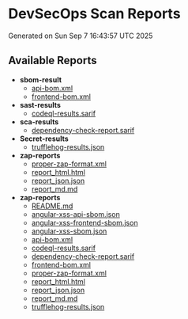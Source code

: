 # DevSecOps Scan Reports
Generated on Sun Sep  7 16:43:57 UTC 2025

## Available Reports
- **sbom-result**
  - [api-bom.xml](./api-bom.xml)
  - [frontend-bom.xml](./frontend-bom.xml)
- **sast-results**
  - [codeql-results.sarif](./codeql-results.sarif)
- **sca-results**
  - [dependency-check-report.sarif](./dependency-check-report.sarif)
- **Secret-results**
  - [trufflehog-results.json](./trufflehog-results.json)
- **zap-reports**
  - [proper-zap-format.xml](./proper-zap-format.xml)
  - [report_html.html](./report_html.html)
  - [report_json.json](./report_json.json)
  - [report_md.md](./report_md.md)
- **zap-reports**
  - [README.md](./README.md)
  - [angular-xss-api-sbom.json](./angular-xss-api-sbom.json)
  - [angular-xss-frontend-sbom.json](./angular-xss-frontend-sbom.json)
  - [angular-xss-sbom.json](./angular-xss-sbom.json)
  - [api-bom.xml](./api-bom.xml)
  - [codeql-results.sarif](./codeql-results.sarif)
  - [dependency-check-report.sarif](./dependency-check-report.sarif)
  - [frontend-bom.xml](./frontend-bom.xml)
  - [proper-zap-format.xml](./proper-zap-format.xml)
  - [report_html.html](./report_html.html)
  - [report_json.json](./report_json.json)
  - [report_md.md](./report_md.md)
  - [trufflehog-results.json](./trufflehog-results.json)
